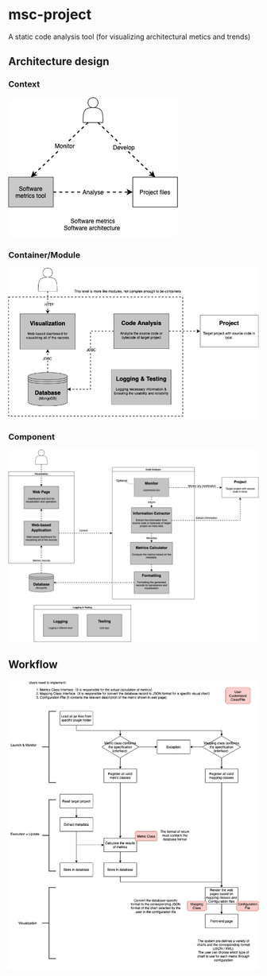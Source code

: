 # msc-project
A static code analysis tool (for visualizing architectural metics and trends)

## Architecture design

### Context
![C4](./design/C4-Context.png)

### Container/Module
![C4](./design/C4-Container.png)

### Component
![C4](./design/C4-Component.png)

## Workflow
![Flowchart](./design/Flowchart-Draft.png)
